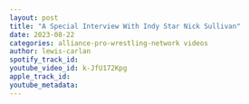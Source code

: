 ```yaml
---
layout: post
title: "A Special Interview With Indy Star Nick Sullivan"
date: 2023-08-22
categories: alliance-pro-wrestling-network videos
author: lewis-carlan
spotify_track_id: 
youtube_video_id: k-JfU172Kpg
apple_track_id: 
youtube_metadata: 
---
```

